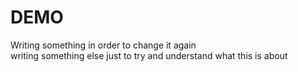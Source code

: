 # DEMO
Writing something in order to change it again
<br>
writing something else just to try and understand what this is about
